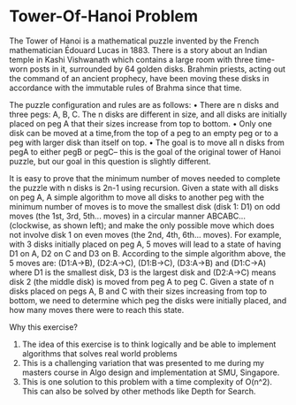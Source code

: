 # Tower-Of-Hanoi Problem

The Tower of Hanoi is a mathematical puzzle invented by the French mathematician Édouard Lucas in 1883. 
There is a story about an Indian temple in Kashi Vishwanath which contains a large room with three time-worn posts in it, 
surrounded by 64 golden disks. Brahmin priests, acting out the command of an ancient prophecy, have been moving 
these disks in accordance with the immutable rules of Brahma since that time. 

The puzzle configuration and rules are as follows:
• There are n disks and three pegs: A, B, C. The n disks are different in size, and all disks are initially placed on peg A that their sizes increase from top to bottom.
• Only one disk can be moved at a time,from the top of a peg to an empty peg or to a peg with larger disk than itself on top.
• The goal is to move all n disks from pegA to either pegB or pegC– this is the goal of the original tower of Hanoi puzzle, but our goal in this question is slightly different.

It is easy to prove that the minimum number of moves needed to complete the puzzle with n disks 
is 2n-1 using recursion. Given a state with all disks on peg A, A simple algorithm to move
all disks to another peg with the minimum number of moves is to move the smallest disk (disk 1: D1) on odd moves (the 1st, 3rd, 5th... moves) 
in a circular manner ABCABC... (clockwise, as shown left); and make the only possible move which does not involve 
disk 1 on even moves (the 2nd, 4th, 6th... moves). For example, with 3 disks initially placed on peg A, 5 moves 
will lead to a state of having D1 on A, D2 on C and D3 on B. According to the simple algorithm above, the 5 moves are: (D1:A→B), (D2:A→C),
(D1:B→C), (D3:A→B) and (D1:C→A) where D1 is the smallest disk, D3 is the largest disk and (D2:A→C) means disk 2 (the middle disk) is moved from peg A to peg C.
Given a state of n disks placed on pegs A, B and C with their sizes increasing from top to bottom, 
we need to determine which peg the disks were initially placed, and how many moves there were to reach this state.

Why this exercise?
1. The idea of this exercise is to think logically and be able to implement algorithms that solves real world problems 
2. This is a challenging variation that was presented to me during my masters course in Algo design and implementation at SMU, Singapore.
3. This is one solution to this problem with a time complexity of O(n^2). This can also be solved by other methods like Depth for Search. 
